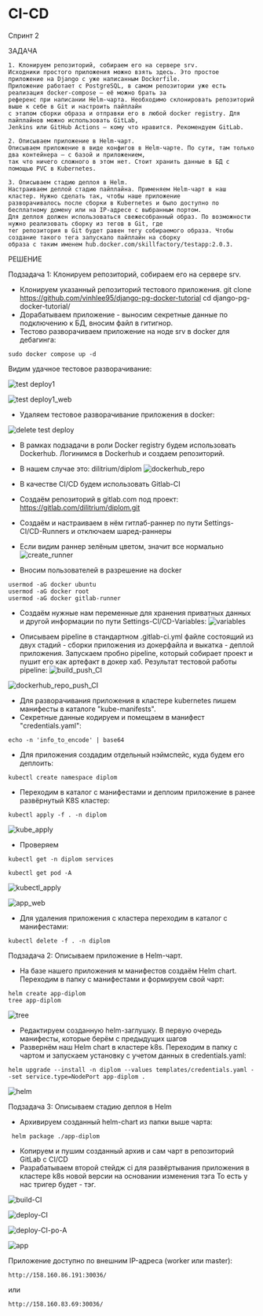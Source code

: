 # CI-CD

Спринт 2

ЗАДАЧА

```
1. Клонируем репозиторий, собираем его на сервере srv.
Исходники простого приложения можно взять здесь. Это простое приложение на Django с уже написанным Dockerfile. 
Приложение работает с PostgreSQL, в самом репозитории уже есть реализация docker-compose — её можно брать за 
референс при написании Helm-чарта. Необходимо склонировать репозиторий выше к себе в Git и настроить пайплайн 
с этапом сборки образа и отправки его в любой docker registry. Для пайплайнов можно использовать GitLab, 
Jenkins или GitHub Actions — кому что нравится. Рекомендуем GitLab.

2. Описываем приложение в Helm-чарт.
Описываем приложение в виде конфигов в Helm-чарте. По сути, там только два контейнера — с базой и приложением, 
так что ничего сложного в этом нет. Стоит хранить данные в БД с помощью PVC в Kubernetes.

3. Описываем стадию деплоя в Helm.
Настраиваем деплой стадию пайплайна. Применяем Helm-чарт в наш кластер. Нужно сделать так, чтобы наше приложение 
разворачивалось после сборки в Kubernetes и было доступно по бесплатному домену или на IP-адресе с выбранным портом.
Для деплоя должен использоваться свежесобранный образ. По возможности нужно реализовать сборку из тегов в Git, где 
тег репозитория в Git будет равен тегу собираемого образа. Чтобы создание такого тега запускало пайплайн на сборку 
образа c таким именем hub.docker.com/skillfactory/testapp:2.0.3.
```

РЕШЕНИЕ

Подзадача 1: Клонируем репозиторий, собираем его на сервере srv.
  - Клонируем указанный репозиторий тестового приложения.
  git clone https://github.com/vinhlee95/django-pg-docker-tutorial
  cd django-pg-docker-tutorial/
  - Дорабатываем приложение - выносим секретные данные по подключению к БД, вносим файл 
  в гитигнор. 
  - Тестово разворачиваем приложение на ноде srv в docker для дебагинга:
  ```
  sudo docker compose up -d
  ```
  Видим удачное тестовое разворачивание:

![test deploy1](https://github.com/dilitrium/screendiplom/blob/5ab6d4adde84a7dca1ea5d9ead123458d47b3734/ci/test%20deploy1.png)


![test deploy1_web](https://github.com/dilitrium/screendiplom/blob/97e6234e40e0e0be8cd56cd4b037f3302a2df83f/ci/test%20deploy-web.png)



  - Удаляем тестовое разворачивание приложения в docker:

  ![delete test deploy](https://github.com/dilitrium/screendiplom/blob/97e6234e40e0e0be8cd56cd4b037f3302a2df83f/ci/delete%20test%20deploy.png)

  

  - В рамках подзадачи в роли Docker registry будем использовать Dockerhub. Логинимся в Dockerhub и создаем репозиторий.
  - В нашем случае это: dilitrium/diplom
![dockerhub_repo](https://github.com/dilitrium/screendiplom/blob/97e6234e40e0e0be8cd56cd4b037f3302a2df83f/ci/docker-hub.png)

  
  - В качестве CI/CD будем использовать Gitlab-CI
  - Создаём репозиторий в gitlab.com под проект: https://gitlab.com/dilitrium/diplom.git
  - Создаём и настраиваем в нём гитлаб-раннер по пути Settings-CI/CD-Runners и отключаем шаред-раннеры
  - Если видим раннер зелёным цветом, значит все нормально
![create_runner](https://github.com/dilitrium/screendiplom/blob/97e6234e40e0e0be8cd56cd4b037f3302a2df83f/ci/runner.png)


  - Вносим пользователей в разрешение на docker
  ```
  usermod -aG docker ubuntu
  usermod -aG docker root
  usermod -aG docker gitlab-runner
  ```
  - Создаём нужные нам переменные для хранения приватных данных и другой информации по пути Settings-CI/CD-Variables:
![variables](https://github.com/dilitrium/screendiplom/blob/97e6234e40e0e0be8cd56cd4b037f3302a2df83f/ci/variables.png)


  - Описываем pipeline в стандартном .gitlab-ci.yml файле состоящий из двух стадий - сборки приложения из докерфайла и выкатка - деплой приложения. Запускаем пробно pipeline, который собирает
    проект и пушит его как артефакт в докер хаб. Результат тестовой работы pipeline:
![build_push_CI](https://github.com/dilitrium/screendiplom/blob/97e6234e40e0e0be8cd56cd4b037f3302a2df83f/ci/build-ci.png)


![dockerhub_repo_push_CI](https://github.com/dilitrium/screendiplom/blob/97e6234e40e0e0be8cd56cd4b037f3302a2df83f/ci/docker-hub.png)



  - Для разворачивания приложения в  кластере kubernetes пишем манифесты в каталоге "kube-manifests".
  - Секретные данные кодируем и помещаем в манифест "credentials.yaml":
  ```
  echo -n 'info_to_encode' | base64
  ```
  - Для приложения создадим отдельный нэймспейс, куда будем его деплоить:
  ```
  kubectl create namespace diplom
  ```
  - Переходим в каталог с манифестами и деплоим приложение в ранее развёрнутый K8S кластер:
  ```
  kubectl apply -f . -n diplom 
  ```
![kube_apply](https://github.com/dilitrium/screendiplom/blob/22e4735829adfe31fdf808d351c7cfa485390dbe/ci/kubectl-deploy.png)


  - Проверяем
  ```
  kubectl get -n diplom services 
  ```

  ```
  kubectl get pod -A
  ```


![kubectl_apply](https://github.com/dilitrium/screendiplom/blob/22e4735829adfe31fdf808d351c7cfa485390dbe/infr/kuber_cluster_status.png)


![app_web](https://github.com/dilitrium/screendiplom/blob/master/ci/app-kuber.png)



  - Для удаления приложения с кластера переходим в каталог с манифестами:
  ```
  kubectl delete -f . -n diplom 
  ```
Подзадача 2: Описываем приложение в Helm-чарт.
  - На базе нашего приложения м манифестов создаём Helm chart. Переходим в папку с манифестами и формируем свой чарт:
  ```
  helm create app-diplom
  tree app-diplom
  ```
![tree](https://github.com/dilitrium/screendiplom/blob/1b67269b462b57fd8c5f628a0d7872651691753b/ci/helm-tree.png)

  - Редактируем созданную helm-заглушку. В первую очередь манифесты, которые берём с предыдущих шагов
  - Развернём наш Helm chart в кластере k8s. Переходим в папку c чартом и запускаем установку с учетом данных в credentials.yaml:
  ```
  helm upgrade --install -n diplom --values templates/credentials.yaml --set service.type=NodePort app-diplom .
  ```
![helm](https://github.com/dilitrium/screendiplom/blob/c840a25eb7a38c058ddfe5f41e879717063b71eb/ci/helm-2.png)

Подзадача 3: Описываем стадию деплоя в Helm
  - Архивируем созданный helm-chart из папки выше чарта:
  ```
   helm package ./app-diplom
  ```
  - Копируем и пушим созданный архив и сам чарт в репозиторий GitLab c CI/CD
  - Разрабатываем второй стейдж ci для развёртывания приложения в кластере k8s новой версии на основании изменения тэга
  То есть у нас тригер будет - тэг.

![build-CI](https://github.com/vajierik/CI-CD/assets/150177457/bbe73bc8-cbe4-437a-925a-75f1ea2b2148)

![deploy-CI](https://github.com/vajierik/CI-CD/assets/150177457/c8225330-b89c-43a8-bcae-8e8809b80152)

![deploy-CI-po-A](https://github.com/vajierik/CI-CD/assets/150177457/2aad03ae-7f1f-4d7f-8352-1b05eb10a8c2)

![app](https://github.com/vajierik/CI-CD/assets/150177457/57fbcd2d-b010-49b1-b304-da5d2bfd228e)


Приложение доступно по внешним IP-адреса (worker или master):
  ```
 http://158.160.86.191:30036/
  ```
или
  ```
  http://158.160.83.69:30036/
  ```

